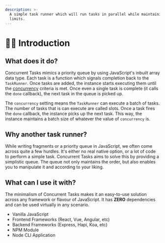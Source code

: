 ```yaml
---
description: >-
  A simple task runner which will run tasks in parallel while maintaining
  limits.
---
```


# 👶🏻 Introduction

## What does it do?

Concurrent Tasks mimics a priority queue by using JavaScript's inbuilt array data type. Each task is a function which signals completion back to the `TaskRunner`. Once tasks are added, the instance starts executing them until the [concurrency](configuration.md#concurrency) criteria is met. Once even a single task is complete \(it calls the `done` callback\), the next task in the queue is picked up.

The `concurrency` setting means the `TaskRunner` can execute a batch of tasks. The number of tasks that is can execute are called slots. Once a task fires the `done` callback, the instance picks up the next task. This way, the instance maintains a batch size of whatever the value of `concurrency` is.

## Why another task runner?

While writing fragments or a priority queue in JavaScript, we often come across quite a few hurdles. It's either no real native option, or a lot of code to perform a simple task. Concurrent Tasks aims to solve this by providing a simplistic queue. The queue not only maintains the order, but also enables you to manipulate it and according to your liking. 

## What can I use it with?

The minimalism of Concurrent Tasks makes it an easy-to-use solution across any framework or flavour of JavaScript. It has **ZERO** dependencies and can be used virtually in any scenario.

* Vanilla JavaScript
* Frontend Frameworks \(React, Vue, Angular, etc\)
* Backend Frameworks \(Express, Hapi, Koa, etc\)
* NPM Module
* Node CLI Application

